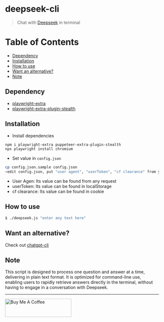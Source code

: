 # deepseek-cli

> Chat with [Deepseek](https://chat.deepseek.com/) in terminal

# Table of Contents

- [Dependency](#dependency)
- [Installation](#installation)
- [How to use](#how-to-use)
- [Want an alternative?](#want-an-alternative)
- [Note](#note)

## Dependency

- [playwright-extra](https://www.npmjs.com/package/playwright-extra)
- [playwright-extra-plugin-stealth](https://www.npmjs.com/package/puppeteer-extra-plugin-stealth)

## Installation

- Install dependencies

```bash
npm i playwright-extra puppeteer-extra-plugin-stealth
npx playwright install chromium
```

- Set value in `config.json`

```bash
cp config.json.sample config.json
<edit config.json, put "user agent", "userToken", "cf clearance" from your browser with an authenticated Deepseek account>
```

- User Agen: Its value can be found from any request
- userToken: Its value can be found in localStorage
- cf clearance: Its value can be found in cookie

## How to use

```bash
$ ./deepseek.js "enter any text here"
```

## Want an alternative?

Check out [chatgpt-cli](https://github.com/KevCui/chatgpt-cli)

## Note

This script is designed to process one question and answer at a time, delivering in plain text format. It is optimized for command-line use, enabling users to rapidly retrieve answers directly in the terminal, without having to engage in a conversation with Deepseek.

---

<a href="https://www.buymeacoffee.com/kevcui" target="_blank"><img src="https://cdn.buymeacoffee.com/buttons/v2/default-orange.png" alt="Buy Me A Coffee" height="60px" width="217px"></a>
